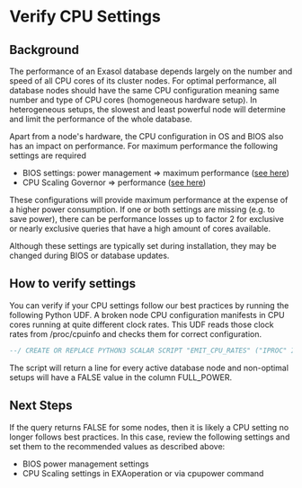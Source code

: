 # Verify CPU Settings 
## Background

The performance of an Exasol database depends largely on the number and speed of all CPU cores of its cluster nodes. For optimal performance, all database nodes should have the same CPU configuration meaning same number and type of CPU cores (homogeneous hardware setup). In heterogeneous setups, the slowest and least powerful node will determine and limit the performance of the whole database.

Apart from a node's hardware, the CPU configuration in OS and BIOS also has an impact on performance. For maximum performance the following settings are required

* BIOS settings: power management => maximum performance ([see here](https://docs.exasol.com/db/latest/administration/on-premise/installation/system_requirements.htm#DataNodeRequirements "Follow"))
* CPU Scaling Governor => performance ([see here](https://docs.exasol.com/db/latest/administration/on-premise/nodes/information_about_nodes.htm#ViewNodeProperties "Follow"))

These configurations will provide maximum performance at the expense of a higher power consumption. If one or both settings are missing (e.g. to save power), there can be performance losses up to factor 2 for exclusive or nearly exclusive queries that have a high amount of cores available.

Although these settings are typically set during installation, they may be changed during BIOS or database updates. 

## How to verify settings

You can verify if your CPU settings follow our best practices by running the following Python UDF. A broken node CPU configuration manifests in CPU cores running at quite different clock rates. This UDF reads those clock rates from /proc/cpuinfo and checks them for correct configuration.


```sql
--/ CREATE OR REPLACE PYTHON3 SCALAR SCRIPT "EMIT_CPU_RATES" ("IPROC" INT) EMITS ("HOSTNAME" VARCHAR(120), "IPROC" INT, "CPU_MHZ" DOUBLE) AS  def run(ctx):     import re     import platform     hostname = platform.node().split('.', 1)[0]     cpuinfo = open('/proc/cpuinfo').read()     rates = re.findall('^cpu MHz\s*: *(?P<mhz>[\d.]+)', cpuinfo, re.MULTILINE)     for r in rates:         ctx.emit(hostname, ctx.IPROC, float(r)) /  WITH RATES AS (select EMIT_CPU_RATES(IPROC()) from exa_loadavg) SELECT HOSTNAME, "IPROC", MIN(CPU_MHZ), MAX(CPU_MHZ), MIN(CPU_MHZ)/MAX(CPU_MHZ) > 0.98 AS FULL_POWER  FROM RATES GROUP BY HOSTNAME, "IPROC";
```
The script will return a line for every active database node and non-optimal setups will have a FALSE value in the column FULL_POWER.

## Next Steps

If the query returns FALSE for some nodes, then it is likely a CPU setting no longer follows best practices. In this case, review the following settings and set them to the recommended values as described above:

* BIOS power management settings
* CPU Scaling settings in EXAoperation or via cpupower command
